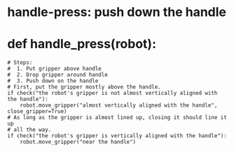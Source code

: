 # handle-press: push down the handle
# def handle_press(robot):
    # Steps:
    #  1. Put gripper above handle
    #  2. Drop gripper around handle
    #  3. Push down on the handle
    # First, put the gripper mostly above the handle.
    if check("the robot's gripper is not almost vertically aligned with the handle"):
        robot.move_gripper("almost vertically aligned with the handle", close_gripper=True)
    # As long as the gripper is almost lined up, closing it should line it up
    # all the way.
    if check("the robot's gripper is vertically aligned with the handle"):
        robot.move_gripper("near the handle")